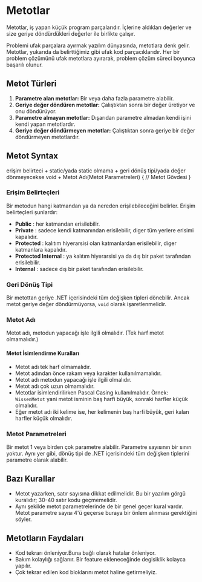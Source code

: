 # Metotlar

Metotlar, iş yapan küçük program parçalarıdır. İçlerine aldıkları değerler ve size geriye döndürdükleri değerler ile birlikte çalışır.


Problemi ufak parçalara ayırmak yazılım dünyasında, metotlara denk gelir. Metotlar, yukarıda da belirttiğimiz gibi ufak kod parçacıklarıdır. Her bir problem çözümünü ufak metotlara ayırarak, problem çözüm süreci boyunca başarılı olunur.

## Metot Türleri

1. **Parametre alan metotlar:** Bir veya daha fazla parametre alabilir.
2. **Geriye değer döndüren metotlar:** Çalıştıktan sonra bir değer üretiyor ve onu döndürüyor.
3. **Parametre almayan metotlar:** Dışarıdan parametre almadan kendi işini kendi yapan metotlardır.
4. **Geriye değer döndürmeyen metotlar:** Çalıştıktan sonra geriye bir değer döndürmeyen metotlardır.

## Metot Syntax

erişim belirteci + static/yada static olmama + geri dönüş tipi/yada değer dönmeyecekse void + Metot Adı(Metot Parametreleri) { // Metot Gövdesi }


### Erişim Belirteçleri

Bir metodun hangi katmandan ya da nereden erişilebileceğini belirler. Erişim belirteçleri şunlardır:

- **Public** : her katmandan erisilebilir.
- **Private** : sadece kendi katmanından erisilebilir, diger tüm yerlere erisimi kapalıdır.
- **Protected** : kalıtım hiyerarsisi olan katmanlardan erisilebilir, diger katmanlara kapalıdır.
- **Protected Internal** : ya kalıtım hiyerarsisi ya da dış bir paket tarafından erisilebilir.
- **Internal** : sadece dış bir paket tarafından erisilebilir.


### Geri Dönüş Tipi

Bir metottan geriye .NET içerisindeki tüm değişken tipleri dönebilir. Ancak metot geriye değer döndürmüyorsa, `void` olarak işaretlenmelidir.

### Metot Adı

Metot adı, metodun yapacağı işle ilgili olmalıdır. (Tek harf metot olmamalıdır.)

#### Metot İsimlendirme Kuralları

- Metot adı tek harf olmamalıdır.
- Metot adından önce rakam veya karakter kullanılmamalıdır.
- Metot adı metodun yapacağı işle ilgili olmalıdır.
- Metot adı çok uzun olmamalıdır.
- Metotlar isimlendirilirken Pascal Casing kullanılmalıdır. Örnek: `WissenMetot` yani metot isminin baş harfi büyük, sonraki harfler küçük olmalıdır.
- Eğer metot adı iki kelime ise, her kelimenin baş harfi büyük, geri kalan harfler küçük olmalıdır.

### Metot Parametreleri

Bir metot 1 veya birden çok parametre alabilir. Parametre sayısının bir sınırı yoktur. Aynı yer gibi, dönüş tipi de .NET içerisindeki tüm değişken tiplerini parametre olarak alabilir.

## Bazı Kurallar

- Metot yazarken, satır sayısına dikkat edilmelidir. Bu bir yazılım görgü kuralıdır; 30-40 satır kodu geçmemelidir.
- Aynı şekilde metot parametrelerinde de bir genel geçer kural vardır. Metot parametre sayısı 4'ü geçerse buraya bir önlem alınması gerektiğini söyler.

## Metotların Faydaları

- Kod tekrarı önleniyor.Buna bağlı olarak hatalar önleniyor.
- Bakım kolaylığı sağlanır. Bir feature ekleneceğinde degisiklik kolayca yapılır.
- Çok tekrar edilen kod bloklarını metot haline getirmeliyiz.
